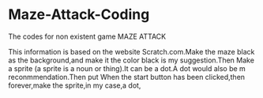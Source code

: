# Maze-Attack-Coding
The codes for non existent game MAZE ATTACK





This information is based on the website Scratch.com.Make the maze black as the background,and make it the color black is my suggestion.Then Make a sprite (a sprite is a noun or thing).It can be a dot.A dot would also be m reconmmendation.Then put When the start button has been clicked,then forever,make the sprite,in my case,a dot,
